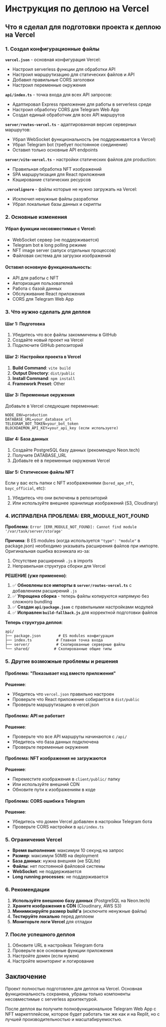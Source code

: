 # Инструкция по деплою на Vercel

## Что я сделал для подготовки проекта к деплою на Vercel

### 1. Создал конфигурационные файлы

**`vercel.json`** - основная конфигурация Vercel:
- Настроил serverless функции для обработки API
- Настроил маршрутизацию для статических файлов и API
- Добавил правильные CORS заголовки
- Настроил переменные окружения

**`api/index.ts`** - точка входа для всех API запросов:
- Адаптировал Express приложение для работы в serverless среде
- Настроил обработку CORS для Telegram Web App
- Создал единый обработчик для всех API маршрутов

**`server/routes-vercel.ts`** - адаптированная версия серверных маршрутов:
- Убрал WebSocket функциональность (не поддерживается в Vercel)
- Убрал Telegram bot (требует постоянное соединение)
- Оставил только основные API endpoints

**`server/vite-vercel.ts`** - настройки статических файлов для production:
- Правильная обработка NFT изображений
- SPA маршрутизация для React приложения
- Кэширование статических ресурсов

**`.vercelignore`** - файлы которые не нужно загружать на Vercel:
- Исключил ненужные файлы разработки
- Убрал локальные базы данных и скрипты

### 2. Основные изменения

#### Убрал функции несовместимые с Vercel:
- WebSocket сервер (не поддерживается)
- Telegram bot в long polling режиме
- NFT image server (запуск отдельных процессов)
- Файловая система для загрузки изображений

#### Оставил основную функциональность:
- API для работы с NFT
- Авторизация пользователей
- Работа с базой данных
- Обслуживание React приложения
- CORS для Telegram Web App

### 3. Что нужно сделать для деплоя

#### Шаг 1: Подготовка
1. Убедитесь что все файлы закоммичены в GitHub
2. Создайте новый проект на Vercel
3. Подключите GitHub репозиторий

#### Шаг 2: Настройки проекта в Vercel
1. **Build Command**: `vite build`
2. **Output Directory**: `dist/public`
3. **Install Command**: `npm install`
4. **Framework Preset**: Other

#### Шаг 3: Переменные окружения
Добавьте в Vercel следующие переменные:

```
NODE_ENV=production
DATABASE_URL=your_database_url
TELEGRAM_BOT_TOKEN=your_bot_token
BLOCKDAEMON_API_KEY=your_api_key (если используете)
```

#### Шаг 4: База данных
1. Создайте PostgreSQL базу данных (рекомендую Neon.tech)
2. Получите DATABASE_URL
3. Добавьте её в переменные окружения Vercel

#### Шаг 5: Статические файлы NFT
Если у вас есть папки с NFT изображениями (`bored_ape_nft`, `bayc_official`, etc):
1. Убедитесь что они включены в репозиторий
2. Или используйте внешнее хранилище изображений (S3, Cloudinary)

### 4. ИСПРАВЛЕНА ПРОБЛЕМА: ERR_MODULE_NOT_FOUND

**Проблема**: `Error [ERR_MODULE_NOT_FOUND]: Cannot find module '/var/task/server/storage'`

**Причина**: В ES modules (когда используется `"type": "module"` в package.json) необходимо указывать расширения файлов при импорте. Оригинальная ошибка возникала из-за:
1. Отсутствие расширений `.js` в imports
2. Неправильная структура сборки для Vercel

**РЕШЕНИЕ (уже применено)**:
1. ✅ **Обновлены все импорты в `server/routes-vercel.ts`** с добавлением расширений `.js`
2. ✅ **Упрощена сборка** - теперь файлы копируются напрямую без сложного bundling
3. ✅ **Создан `api/package.json`** с правильными настройками модулей
4. ✅ **Исправлен `build-fallback.js`** для корректной подготовки файлов

**Теперь структура деплоя**:
```
api/
├── package.json        # ES modules конфигурация
├── index.ts           # Главная точка входа
├── server/            # Скопированные серверные файлы
└── shared/           # Скопированные общие типы
```

### 5. Другие возможные проблемы и решения

#### Проблема: "Показывает код вместо приложения"
**Решение**: 
- Убедитесь что `vercel.json` правильно настроен
- Проверьте что React приложение собирается в `dist/public`
- Проверьте маршрутизацию в vercel.json

#### Проблема: API не работает
**Решение**: 
- Проверьте что все API маршруты начинаются с `/api/`
- Убедитесь что база данных подключена
- Проверьте переменные окружения

#### Проблема: NFT изображения не загружаются
**Решение**: 
- Переместите изображения в `client/public/` папку
- Или используйте внешний CDN
- Обновите пути к изображениям в коде

#### Проблема: CORS ошибки в Telegram
**Решение**: 
- Убедитесь что домен Vercel добавлен в настройки Telegram бота
- Проверьте CORS настройки в `api/index.ts`

### 5. Ограничения Vercel

- **Время выполнения**: максимум 10 секунд на запрос
- **Размер**: максимум 50MB на deployment
- **База данных**: нужна внешняя (не SQLite)
- **Файлы**: нет постоянной файловой системы
- **WebSocket**: не поддерживается
- **Long running processes**: не поддерживается

### 6. Рекомендации

1. **Используйте внешнюю базу данных** (PostgreSQL на Neon.tech)
2. **Храните изображения в CDN** (Cloudinary, AWS S3)
3. **Минимизируйте размер build'а** (исключите ненужные файлы)
4. **Тестируйте локально** перед деплоем
5. **Мониторьте логи Vercel** для отладки

### 7. После успешного деплоя

1. Обновите URL в настройках Telegram бота
2. Проверьте все основные функции приложения
3. Настройте домен (если нужен)
4. Настройте мониторинг и логирование

## Заключение

Проект полностью подготовлен для деплоя на Vercel. Основная функциональность сохранена, убраны только компоненты несовместимые с serverless архитектурой.

После деплоя вы получите полнофункциональное Telegram Web App с NFT маркетплейсом, которое будет работать так же как и на Replit, но с лучшей производительностью и масштабируемостью.